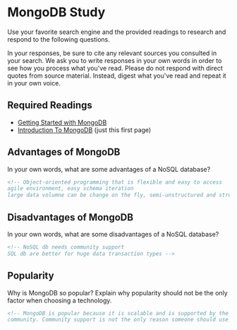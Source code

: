 # MongoDB Study

Use your favorite search engine and the provided readings to research and
respond to the following questions.

In your responses, be sure to cite any relevant sources you consulted in your
search. We ask you to write responses in your own words in order to see how you
process what you've read. Please do not respond with direct quotes from source
material. Instead, digest what you've read and repeat it in your own voice.

## Required Readings

- [Getting Started with MongoDB](https://docs.mongodb.org/getting-started/shell/)
- [Introduction To MongoDB](https://www.guru99.com/mongodb-tutorials.html#1) (just this first page)

## Advantages of MongoDB

In your own words, what are some advantages of a NoSQL database?

```md
<!-- Object-oriented programming that is flexible and easy to access
agile environment, easy schema iteration
large data volumne can be change on the fly, semi-unstructured and structured data -->
```

## Disadvantages of MongoDB

In your own words, what are some disadvantages of a NoSQL database?

```md
<!-- NoSQL db needs community support
SQL db are better for huge data transaction types -->
```

## Popularity

Why is MongoDB so popular?  Explain why popularity should not be the only factor
when choosing a technology.

```md
<!-- MongoDB is popular because it is scalable and is supported by the development
community. Community support is not the only reason someone should use a program. -->
```
